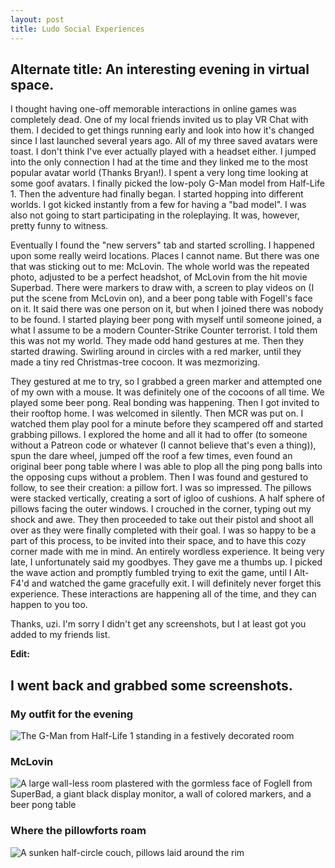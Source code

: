```yaml
---
layout: post
title: Ludo Social Experiences
---
```


## Alternate title: An interesting evening in virtual space.

I thought having one-off memorable interactions in online games was completely dead. One of my local friends invited us to play VR Chat with them. I decided to get things running early and look into how it's changed since I last launched several years ago. All of my three saved avatars were toast. I don't think I've ever actually played with a headset either. I jumped into the only connection I had at the time and they linked me to the most popular avatar world (Thanks Bryan!). I spent a very long time looking at some goof avatars. I finally picked the low-poly G-Man model from Half-Life 1. Then the adventure had finally began. I started hopping into different worlds. I got kicked instantly from a few for having a "bad model". I was also not going to start participating in the roleplaying. It was, however, pretty funny to witness. 

Eventually I found the "new servers" tab and started scrolling. I happened upon some really weird locations. Places I cannot name. But there was one that was sticking out to me: McLovin. The whole world was the repeated photo, adjusted to be a perfect headshot, of McLovin from the hit movie Superbad. There were markers to draw with, a screen to play videos on (I put the scene from McLovin on), and a beer pong table with Fogell's face on it. It said there was one person on it, but when I joined there was nobody to be found. I started playing beer pong with myself until someone joined, a what I assume to be a modern Counter-Strike Counter terrorist. I told them this was not my world. They made odd hand gestures at me. Then they started drawing. Swirling around in circles with a red marker, until they made a tiny red Christmas-tree cocoon. It was mezmorizing. 

They gestured at me to try, so I grabbed a green marker and attempted one of my own with a mouse. It was definitely one of the cocoons of all time. We played some beer pong. Real bonding was happening. Then I got invited to their rooftop home. I was welcomed in silently. Then MCR was put on. I watched them play pool for a minute before they scampered off and started grabbing pillows. I explored the home and all it had to offer (to someone without a Patreon code or whatever (I cannot believe that's even a thing)), spun the dare wheel, jumped off the roof a few times, even found an original beer pong table where I was able to plop all the ping pong balls into the opposing cups without a problem. Then I was found and gestured to follow, to see their creation: a pillow fort. I was so impressed. The pillows were stacked vertically, creating a sort of igloo of cushions. A half sphere of pillows facing the outer windows. I crouched in the corner, typing out my shock and awe. They then proceeded to take out their pistol and shoot all over as they were finally completed with their goal. I was so happy to be a part of this process, to be invited into their space, and to have this cozy corner made with me in mind. An entirely wordless experience. It being very late, I unfortunately said my goodbyes. They gave me a thumbs up. I picked the wave action and promptly fumbled trying to exit the game, until I Alt-F4'd and watched the game gracefully exit. I will definitely never forget this experience. These interactions are happening all of the time, and they can happen to you too. 

Thanks, uzi. I'm sorry I didn't get any screenshots, but I at least got you added to my friends list.

**Edit:**

## I went back and grabbed some screenshots.

### My outfit for the evening

![The G-Man from Half-Life 1 standing in a festively decorated room](https://github.com/user-attachments/assets/9a87f368-bcc8-4992-8eef-782c419081e6)

### McLovin

![A large wall-less room plastered with the gormless face of Foglell from SuperBad, a giant black display monitor, a wall of colored markers, and a beer pong table ](https://github.com/user-attachments/assets/902a36d4-4ecd-45a0-9237-7a14a14a7e77)

### Where the pillowforts roam

![A sunken half-circle couch, pillows laid around the rim](https://github.com/user-attachments/assets/1a93da6c-8e3a-45e9-81aa-aca4af21b3ca)

